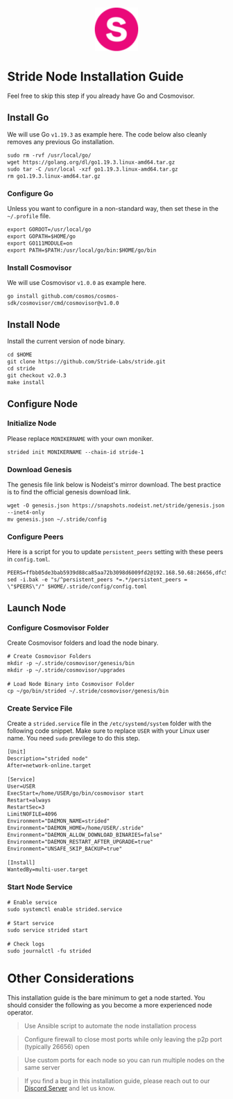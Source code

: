 <p align="center">
  <img height="100" height="auto" src="https://raw.githubusercontent.com/Nodeist/Kurulumlar/main/logos/stride.png">
</p>



# Stride Node Installation Guide
Feel free to skip this step if you already have Go and Cosmovisor.


## Install Go
We will use Go `v1.19.3` as example here. The code below also cleanly removes any previous Go installation.

```
sudo rm -rvf /usr/local/go/
wget https://golang.org/dl/go1.19.3.linux-amd64.tar.gz
sudo tar -C /usr/local -xzf go1.19.3.linux-amd64.tar.gz
rm go1.19.3.linux-amd64.tar.gz
```

### Configure Go
Unless you want to configure in a non-standard way, then set these in the `~/.profile` file.

```
export GOROOT=/usr/local/go
export GOPATH=$HOME/go
export GO111MODULE=on
export PATH=$PATH:/usr/local/go/bin:$HOME/go/bin
```


### Install Cosmovisor
We will use Cosmovisor `v1.0.0` as example here.

```
go install github.com/cosmos/cosmos-sdk/cosmovisor/cmd/cosmovisor@v1.0.0
```

## Install Node
Install the current version of node binary.

```
cd $HOME
git clone https://github.com/Stride-Labs/stride.git
cd stride
git checkout v2.0.3
make install
```

## Configure Node
### Initialize Node
Please replace `MONIKERNAME` with your own moniker.

```
strided init MONIKERNAME --chain-id stride-1
```

### Download Genesis
The genesis file link below is Nodeist's mirror download. The best practice is to find the official genesis download link.

```
wget -O genesis.json https://snapshots.nodeist.net/stride/genesis.json --inet4-only
mv genesis.json ~/.stride/config
```

### Configure Peers
Here is a script for you to update `persistent_peers` setting with these peers in `config.toml`.
```
PEERS=ffbb05de3bab5939d88ca85aa72b3098d6009fd2@192.168.50.68:26656,dfc52f7dfe9b19d3bc72fc61f428b224716bb163@172.31.1.6:26656,eed404a63d9c446a494f1d6286a780b17812eac8@10.93.14.21:26656,b5f9fa874781f975687018ae559f0d952d3a2e24@0.0.0.0:26656
sed -i.bak -e "s/^persistent_peers *=.*/persistent_peers = \"$PEERS\"/" $HOME/.stride/config/config.toml
```

## Launch Node
### Configure Cosmovisor Folder
Create Cosmovisor folders and load the node binary.

```
# Create Cosmovisor Folders
mkdir -p ~/.stride/cosmovisor/genesis/bin
mkdir -p ~/.stride/cosmovisor/upgrades

# Load Node Binary into Cosmovisor Folder
cp ~/go/bin/strided ~/.stride/cosmovisor/genesis/bin
```

### Create Service File
Create a `strided.service` file in the `/etc/systemd/system` folder with the following code snippet. Make sure to replace `USER` with your Linux user name. You need `sudo` previlege to do this step.

```
[Unit]
Description="strided node"
After=network-online.target

[Service]
User=USER
ExecStart=/home/USER/go/bin/cosmovisor start
Restart=always
RestartSec=3
LimitNOFILE=4096
Environment="DAEMON_NAME=strided"
Environment="DAEMON_HOME=/home/USER/.stride"
Environment="DAEMON_ALLOW_DOWNLOAD_BINARIES=false"
Environment="DAEMON_RESTART_AFTER_UPGRADE=true"
Environment="UNSAFE_SKIP_BACKUP=true"

[Install]
WantedBy=multi-user.target
```

### Start Node Service
```
# Enable service
sudo systemctl enable strided.service

# Start service
sudo service strided start

# Check logs
sudo journalctl -fu strided
```

# Other Considerations
This installation guide is the bare minimum to get a node started. You should consider the following as you become a more experienced node operator.

> Use Ansible script to automate the node installation process

> Configure firewall to close most ports while only leaving the p2p port (typically 26656) open

> Use custom ports for each node so you can run multiple nodes on the same server

> If you find a bug in this installation guide, please reach out to our [Discord Server](https://discord.gg/yV2nEunsTY) and let us know.
